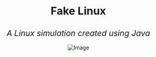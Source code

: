 <div align="center"> <h1>Fake Linux</h1> <h2 style="font-weight: normal; font-style: italic;">A Linux simulation created using Java</h2> <img src="https://github.com/user-attachments/assets/cab4a0c0-f0b0-4795-85ef-95fa7937f4a9" alt="Image"> </div>
